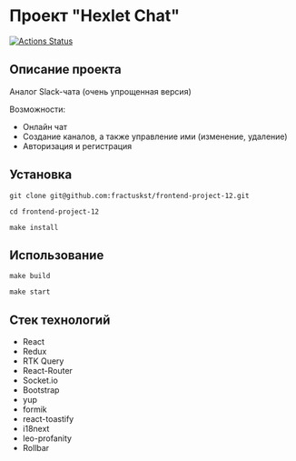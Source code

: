 # Проект "Hexlet Chat"

[![Actions Status](https://github.com/fractuskst/frontend-project-12/actions/workflows/hexlet-check.yml/badge.svg)](https://github.com/fractuskst/frontend-project-12/actions)

## Описание проекта

Аналог Slack-чата (очень упрощенная версия)

Возможности:

- Онлайн чат
- Создание каналов, а также управление ими (изменение, удаление)
- Авторизация и регистрация

## Установка

```
git clone git@github.com:fractuskst/frontend-project-12.git

cd frontend-project-12

make install
```

## Использование

```
make build

make start
```

## Стек технологий

- React
- Redux
- RTK Query
- React-Router
- Socket.io
- Bootstrap
- yup
- formik
- react-toastify
- i18next
- leo-profanity
- Rollbar
